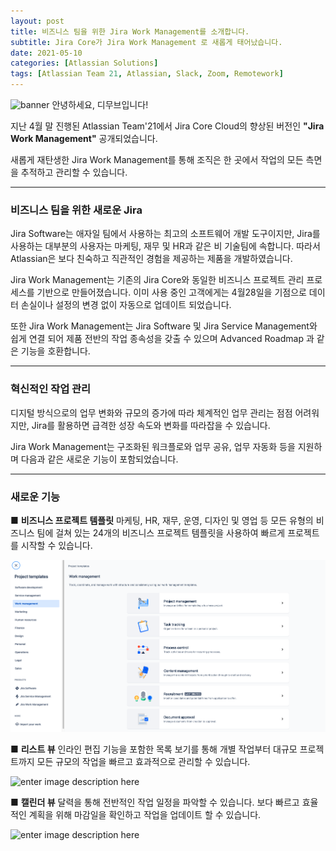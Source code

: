 ```yaml
---
layout: post
title: 비즈니스 팀을 위한 Jira Work Management를 소개합니다. 
subtitle: Jira Core가 Jira Work Management 로 새롭게 태어났습니다. 
date: 2021-05-10
categories: [Atlassian Solutions]
tags: [Atlassian Team 21, Atlassian, Slack, Zoom, Remotework]
---
```


![banner](https://i1.wp.com/atlassianblog.wpengine.com/wp-content/uploads/2021/04/download-2.png?resize=1560,760&ssl=1)
안녕하세요, 디무브입니다!

지난 4월 말 진행된 Atlassian Team'21에서 Jira Core Cloud의 향상된 버전인 **"Jira Work Management"** 공개되었습니다. 

새롭게 재탄생한 Jira Work Management를 통해 조직은 한 곳에서 작업의 모든 측면을 추적하고 관리할 수 있습니다. 

---
### 비즈니스 팀을 위한 새로운 Jira 

Jira Software는 애자일 팀에서 사용하는 최고의 소프트웨어 개발 도구이지만, Jira를 사용하는 대부분의 사용자는 마케팅, 재무 및 HR과 같은 비 기술팀에 속합니다. 
따라서 Atlassian은 보다 친숙하고 직관적인 경험을 제공하는 제품을 개발하였습니다. 

Jira Work Management는 기존의 Jira Core와 동일한 비즈니스 프로젝트 관리 프로세스를 기반으로 만들어졌습니다. 
이미 사용 중인 고객에게는 4월28일을 기점으로 데이터 손실이나 설정의 변경 없이 자동으로 업데이트 되었습니다. 

또한 Jira Work Management는 Jira Software 및 Jira Service Management와 쉽게 연결 되어 제품 전반의 작업 종속성을 갖출 수 있으며 Advanced Roadmap 과 같은 기능을 호환합니다. 

---

### 혁신적인 작업 관리

디지털 방식으로의 업무 변화와 규모의 증가에 따라 체계적인 업무 관리는 점점 어려워지만, Jira를 활용하면 급격한 성장 속도와 변화를 따라잡을 수 있습니다. 

Jira Work Management는 구조화된 워크플로와 업무 공유, 업무 자동화 등을 지원하며 다음과 같은 새로운 기능이 포함되었습니다.

---
### 새로운 기능

 ■ **비즈니스 프로젝트 템플릿**
 마케팅, HR, 재무, 운영, 디자인 및 영업 등 모든 유형의 비즈니스 팀에 걸쳐 있는 24개의 비즈니스 프로젝트 템플릿을 사용하여 빠르게 프로젝트를 시작할 수 있습니다. 

![project template](/assets/images/banners/Project_Template.png)

 ■ **리스트 뷰**
 인라인 편집 기능을 포함한 목록 보기를 통해 개별 작업부터 대규모 프로젝트까지 모든 규모의 작업을 빠르고 효과적으로 관리할 수 있습니다. 
 
 ![enter image description here](https://i2.wp.com/atlassianblog.wpengine.com/wp-content/uploads/2021/04/c0fe474c-7f7b-42a4-97d6-5deae9efd1b4.gif)

 ■ **캘린더 뷰**
 달력을 통해 전반적인 작업 일정을 파악할 수 있습니다. 보다 빠르고 효율적인 계획을 위해 마감일을 확인하고 작업을 업데이트 할 수 있습니다. 
 
 ![enter image description here](https://i0.wp.com/atlassianblog.wpengine.com/wp-content/uploads/2021/04/d5dd425a-a74e-4fdf-912d-2f0ea48f1641.gif)

 

